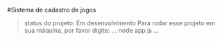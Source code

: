 #Sistema de cadastro de jogos
>status do projeto: Em desenvolvimento
>Para rodar esse projeto em sua máquina, por favor digite:
>...
>node app.js
>...

